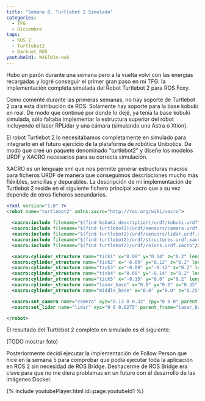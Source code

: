 ```yaml
---
title: "Semana 8. Turtlebot 2 Simulado"
categories:
  - TFG
  - Diciembre
tags:
  - ROS 2
  - Turtlebot2
  - Darknet ROS
youtubeId1: WX6lN3s-ouk
---
```


Hubo un parón durante una semana pero a la vuelta volví con las energías recargadas y logré conseguir el primer gran paso en mi TFG: la implementación completa simulada del Robot Turtlebot 2 para ROS Foxy.

Como comenté durante las primeras semanas, no hay soporte de Turtlebot 2 para esta distribución de ROS. Solamente hay soporte para la base kobuki en real. De modo que continué por donde lo dejé, ya tenía la base kobuki simulada, sólo faltaba implementar la estructura superior del robot incluyendo el laser RPLidar y una cámara (simulando una Astra o Xtion).

El robot Turtlebot 2 lo necesitábamos completamente en simulado para integrarlo en el futuro ejercicio de la plataforma de robótica Unibotics. De modo que creé un paquete denominado "turtlebot2" y diseñe los modelos URDF y XACRO necesarios para su correcta simulación.

XACRO es un lenguaje xml que nos permite generar estructuras macros para ficheros URDF de manera que conseguimos descripciones mucho más fléxibles, sencillas y depurables. La descripción de mi implementación de Turtlebot 2 reside en el siguiente fichero principal xacro que a su vez depende de otros ficheros secundarios.

~~~xml
<?xml version="1.0" ?>
<robot name="turtlebot2" xmlns:xacro="http://ros.org/wiki/xacro">
  
  <xacro:include filename="$(find kobuki_description)/urdf/kobuki.urdf"/>
  <xacro:include filename="$(find turtlebot2)/urdf/sensors/camera.urdf.xacro"/>
  <xacro:include filename="$(find turtlebot2)/urdf/sensors/lidar.urdf.xacro"/>
  <xacro:include filename="$(find turtlebot2)/urdf/structures.urdf.xacro"/>
  <xacro:include filename="$(find turtlebot2)/urdf/colors.urdf.xacro"/>

  <xacro:cylinder_structure name="tick1" x="0.08" y="0.14" z="0.2" length="0.33" radius="0.005" parent="base_link"/>
  <xacro:cylinder_structure name="tick2" x="-0.09" y="0.12" z="0.2" length="0.33" radius="0.005" parent="base_link"/>
  <xacro:cylinder_structure name="tick3" x="-0.09" y="-0.12" z="0.2" length="0.33" radius="0.005" parent="base_link"/>
  <xacro:cylinder_structure name="tick4" x="0.08" y="-0.14" z="0.2" length="0.33" radius="0.005" parent="base_link"/>
  <xacro:cylinder_structure name="tick5" x="-0.15" y="0.0" z="0.2" length="0.33" radius="0.005" parent="base_link"/>
  <xacro:cylinder_structure name="laser_base" x="0.0" y="0.0" z="0.35" length="0.01" radius="0.18" parent="base_link"/>
  <xacro:cylinder_structure name="middle_base" x="0.0" y="0.0" z="0.25" length="0.01" radius="0.18" parent="base_link"/>

  <xacro:set_camera name="camera" xyz="0.13 0 0.32" rpy="0 0 0" parent_frame="base_link"/>
  <xacro:set_lidar name="lidar" xyz="0 0 0.0275" parent_frame="laser_base_link"/>

</robot>
~~~

El resultado del Turtlebot 2 completo en simulado es el siguiente:

(TODO mostrar foto)

Posteriormente decidí ejecutar la implementación de Follow Person que hice en la semana 5 para comprobar que podía ejecutar toda la aplicación en ROS 2 sin necesidad de ROS Bridge. Deshacerme de ROS Bridge era clave para que no me diera problemas en un futuro con el desarrollo de las imágenes Docker.

{% include youtubePlayer.html id=page.youtubeId1 %}